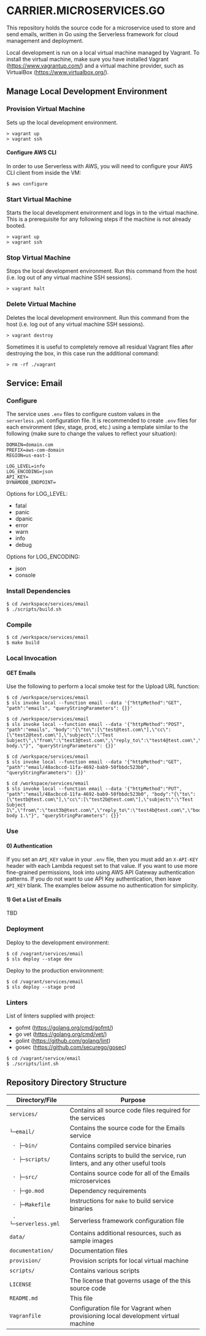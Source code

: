 # CARRIER.MICROSERVICES.GO

This repository holds the source code for a microservice used to store and send emails, written in Go using the Serverless framework for cloud management and deployment.

Local development is run on a local virtual machine managed by Vagrant. To install the virtual machine, make sure you have installed Vagrant (https://www.vagrantup.com/) and a virtual machine provider, such as VirtualBox (https://www.virtualbox.org/).

## Manage Local Development Environment

### Provision Virtual Machine

Sets up the local development environment.

```ssh
> vagrant up
> vagrant ssh
```

#### Configure AWS CLI

In order to use Serverless with AWS, you will need to configure your AWS CLI client from inside the VM:

```ssh
$ aws configure
```

### Start Virtual Machine

Starts the local development environment and logs in to the virtual machine. This is a prerequisite for any following steps if the machine is not already booted.

```ssh
> vagrant up
> vagrant ssh
```

### Stop Virtual Machine

Stops the local development environment. Run this command from the host (i.e. log out of any virtual machine SSH sessions).

```ssh
> vagrant halt
```

### Delete Virtual Machine

Deletes the local development environment. Run this command from the host (i.e. log out of any virtual machine SSH sessions).

```ssh
> vagrant destroy
```

Sometimes it is useful to completely remove all residual Vagrant files after destroying the box, in this case run the additional command:

```ssh
> rm -rf ./vagrant
```

## Service: Email

### Configure

The service uses `.env` files to configure custom values in the `serverless.yml` configuration file. It is recommended to create `.env` files for each environment (dev, stage, prod, etc.) using a template similar to the following (make sure to change the values to reflect your situation):

```
DOMAIN=domain.com
PREFIX=aws-com-domain
REGION=us-east-1

LOG_LEVEL=info
LOG_ENCODING=json
API_KEY=
DYNAMODB_ENDPOINT=
```

Options for LOG_LEVEL:

* fatal
* panic
* dpanic
* error
* warn
* info
* debug

Options for LOG_ENCODING:

* json
* console

### Install Dependencies

```ssh
$ cd /workspace/services/email
$ ./scripts/build.sh
```

### Compile

```ssh
$ cd /workspace/services/email
$ make build
```

### Local Invocation

#### GET Emails

Use the following to perform a local smoke test for the Upload URL function:

```ssh
$ cd /workspace/services/email
$ sls invoke local --function email --data '{"httpMethod":"GET", "path":"emails", "queryStringParameters": {}}'
```

```ssh
$ cd /workspace/services/email
$ sls invoke local --function email --data '{"httpMethod":"POST", "path":"emails", "body":"{\"to\":[\"test@test.com\"],\"cc\":[\"test2@test.com\"],\"subject\":\"Test Subject\",\"from\":\"test3@test.com\",\"reply_to\":\"test4@test.com\",\"body\":\"Test body.\"}", "queryStringParameters": {}}'
```

```ssh
$ cd /workspace/services/email
$ sls invoke local --function email --data '{"httpMethod":"GET", "path":"email/48acbccd-11fa-4692-bab9-50fbbdc523b0", "queryStringParameters": {}}'
```

```ssh
$ cd /workspace/services/email
$ sls invoke local --function email --data '{"httpMethod":"PUT", "path":"email/48acbccd-11fa-4692-bab9-50fbbdc523b0", "body":"{\"to\":[\"testb@test.com\"],\"cc\":[\"test2b@test.com\"],\"subject\":\"Test Subject 1\",\"from\":\"test3b@test.com\",\"reply_to\":\"test4b@test.com\",\"body\":\"Test body 1.\"}", "queryStringParameters": {}}'
```

### Use

#### 0) Authentication

If you set an `API_KEY` value in your `.env` file, then you must add an `X-API-KEY` header with each Lambda request set to that value. If you want to use more fine-grained permissions, look into using AWS API Gateway authentication patterns. If you do not want to use API Key authentication, then leave `API_KEY` blank. The examples below assume no authentication for simplicity.

#### 1) Get a List of Emails

TBD


### Deployment

Deploy to the development environment:

```ssh
$ cd /vagrant/services/email
$ sls deploy --stage dev
```

Deploy to the production environment:

```ssh
$ cd /vagrant/services/email
$ sls deploy --stage prod
```

### Linters

List of linters supplied with project:

* gofmt (https://golang.org/cmd/gofmt/)
* go vet (https://golang.org/cmd/vet/)
* golint (https://github.com/golang/lint)
* gosec (https://github.com/securego/gosec)

```ssh
$ cd /vagrant/service/email
$ ./scripts/lint.sh
```

## Repository Directory Structure

| Directory/File                | Purpose                                                                            |
| ----------------------------- | ---------------------------------------------------------------------------------- |
| `services/`                   | Contains all source code files required for the services                           |
| `└─email/`                    | Contains the source code for the Emails service                                    |
| ` · ├─bin/`                   | Contains compiled service binaries                                                 |
| ` · ├─scripts/`               | Contains scripts to build the service, run linters, and any other useful tools     |
| ` · ├─src/`                   | Contains source code for all of the Emails microservices                           |
| ` · ├─go.mod`                 | Dependency requirements                                                            |
| ` · ├─Makefile`               | Instructions for `make` to build service binaries                                  |
| ` · └─serverless.yml`         | Serverless framework configuration file                                            |
| `data/`                       | Contains additional resources, such as sample images                               |
| `documentation/`              | Documentation files                                                                |
| `provision/`                  | Provision scripts for local virtual machine                                        |
| `scripts/`                    | Contains various scripts                                                           |
| `LICENSE`                     | The license that governs usage of the this source code                             |
| `README.md`                   | This file                                                                          |
| `Vagranfile`                  | Configuration file for Vagrant when provisioning local development virtual machine |
